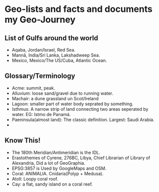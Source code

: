 # Geo-lists and facts and documents my Geo-Journey #

## List of Gulfs around the world ##

+ Aqaba, Jordan/Israel, Red Sea.
+ Mannā, India/Sri Lanka, Lakshadweep Sea.
+ Mexico, Mexico/The US/Cuba, Atlantic Ocean.

## Glossary/Terminology ##

+ Acme: summit, peak.
+ Alluvium: loose sand/gravel due to running water.
+ Machair: a dune grassland un Scot/Ireland
+ Lagoon: smaller part of water body seprated by something.
+ Isthmus: A narrow strip of land connecting two areas seperated by water. EG: Istmo de Panamá.
+ Paeninsula(almost land): The classic definition.
    Largest: Saudi Arabia.
+ 

## Know This! ##

+ The 180th Meridian/Antimeridian is the IDL.
+ Erastothemes of Cyrene, 276BC, Libya, Chief Librarian of Library of Alexandria, Did a lot of GeoGraphia.
+ EPSG:3857 is Used by GoogleMaps and OSM.
+ Coral: ANIMALIA. Cnidaria(Polyp + Medusa).
+ Atoll: Loopy coral roof.
+ Cay: a flat, sandy island on a coral reef.